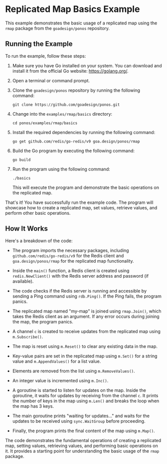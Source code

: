 # Replicated Map Basics Example

This example demonstrates the basic usage of a replicated map using the `rmap` package from the `goadesign/ponos` repository.

## Running the Example

To run the example, follow these steps:

1. Make sure you have Go installed on your system. You can download and install it from the official Go website: https://golang.org/.

2. Open a terminal or command prompt.

3. Clone the `goadesign/ponos` repository by running the following command:
   ```
   git clone https://github.com/goadesign/ponos.git
   ```

4. Change into the `examples/rmap/basics` directory:
   ```
   cd ponos/examples/rmap/basics
   ```

5. Install the required dependencies by running the following command:
   ```
   go get github.com/redis/go-redis/v9 goa.design/ponos/rmap
   ```

6. Build the Go program by executing the following command:
   ```
   go build
   ```

7. Run the program using the following command:
   ```
   ./basics
   ```

   This will execute the program and demonstrate the basic operations on the replicated map.

That's it! You have successfully run the example code. The program will showcase how to create a replicated map, set values, retrieve values, and perform other basic operations.

## How It Works

Here's a breakdown of the code:

* The program imports the necessary packages, including `github.com/redis/go-redis/v9` for the Redis client and `goa.design/ponos/rmap` for the replicated map functionality.

* Inside the `main()` function, a Redis client is created using `redis.NewClient()` with the Redis server address and password (if available).

* The code checks if the Redis server is running and accessible by sending a Ping command using `rdb.Ping()`. If the Ping fails, the program panics.

* The replicated map named "my-map" is joined using `rmap.Join()`, which takes the Redis client as an argument. If any error occurs during joining the map, the program panics.

* A channel `c` is created to receive updates from the replicated map using `m.Subscribe()`.

* The map is reset using `m.Reset()` to clear any existing data in the map.

* Key-value pairs are set in the replicated map using `m.Set()` for a string value and `m.AppendValues()` for a list value.

* Elements are removed from the list using `m.RemoveValues()`.

* An integer value is incremented using `m.Inc()`.

* A goroutine is started to listen for updates on the map. Inside the goroutine, it waits for updates by receiving from the channel `c`. It prints the number of keys in the map using `m.Len()` and breaks the loop when the map has 3 keys.

* The main goroutine prints "waiting for updates..." and waits for the updates to be received using `sync.WaitGroup` before proceeding.

* Finally, the program prints the final content of the map using `m.Map()`.

The code demonstrates the fundamental operations of creating a replicated map, setting values, retrieving values, and performing basic operations on it. It provides a starting point for understanding the basic usage of the `rmap` package.